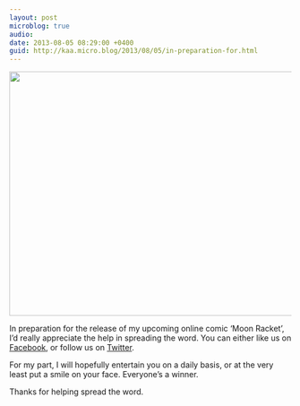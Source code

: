 ```yaml
---
layout: post
microblog: true
audio: 
date: 2013-08-05 08:29:00 +0400
guid: http://kaa.micro.blog/2013/08/05/in-preparation-for.html
---
```

<img src="https://micro.kaa.bz/uploads/2018/b8a89591c3.jpg" alt="" width="800" height="436" class="alignnone size-full wp-image-591" /><p>In preparation for the release of my upcoming online comic &lsquo;Moon Racket&rsquo;, I&rsquo;d really appreciate the help in spreading the word. You can either like us on <a href="http://facebook.com/moonracket">Facebook</a>, or follow us on <a href="http://twitter.com/moonracket">Twitter</a>.</p>

<p>For my part, I will hopefully entertain you on a daily basis, or at the very least put a smile on your face. Everyone&rsquo;s a winner.</p>

<p>Thanks for helping spread the word.</p>
